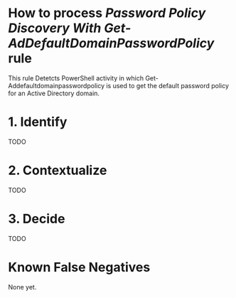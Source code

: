 # How to process *Password Policy Discovery With Get-AdDefaultDomainPasswordPolicy* rule
This rule Detetcts PowerShell activity in which Get-Addefaultdomainpasswordpolicy is used to get the default password policy for an Active Directory domain.

# 1. Identify
TODO

# 2. Contextualize
TODO

# 3. Decide
TODO

# Known False Negatives
None yet.
